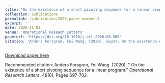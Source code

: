 ```yaml
---
title: "On the existence of a short pivoting sequence for a linear program"
collection: publications
permalink: /publication/2020-paper-number-1
excerpt: ''
date: 2020-11-01
venue: 'Operational Reseach Letters'
paperurl: 'https://doi.org/10.1016/j.orl.2020.08.009'
citation: 'Anders Forsgren, Fei Wang. (2020). &quot; On the existence of a short pivoting sequence for a linear program.&quot; <i>Operational Research Letters</i>. 48(6), Pages 697-702.'
---
```


[Download paper here](https://doi.org/10.1016/j.orl.2020.08.009)

Recommended citation: Anders Forsgren, Fei Wang. (2020). &quot; On the existence of a short pivoting sequence for a linear program.&quot; <i>Operational Research Letters</i>. 48(6), Pages 697-702.
